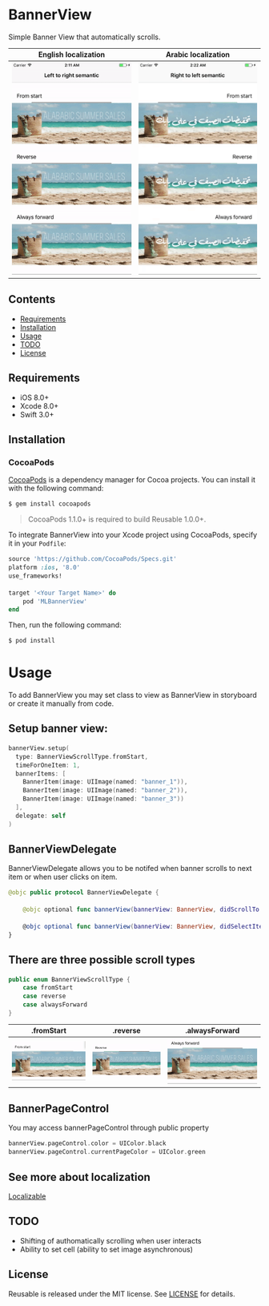 # BannerView
Simple Banner View that automatically scrolls.

|             English localization     |           Arabic localization        |
|--------------------------------------|--------------------------------------|
|![Demo](https://github.com/MagicLab-team/BannerView/blob/master/BannerViewExample/Demo_en.gif)|![Demo](https://github.com/MagicLab-team/BannerView/blob/master/BannerViewExample/Demo_ar.gif)|

## Contents
- [Requirements](#requirements)
- [Installation](#installation)
- [Usage](#usage)
- [TODO](#todo)
- [License](#license)

## Requirements

- iOS 8.0+
- Xcode 8.0+
- Swift 3.0+

## Installation

### CocoaPods

[CocoaPods](http://cocoapods.org) is a dependency manager for Cocoa projects. You can install it with the following command:

```bash
$ gem install cocoapods
```

> CocoaPods 1.1.0+ is required to build Reusable 1.0.0+.

To integrate BannerView into your Xcode project using CocoaPods, specify it in your `Podfile`:

```ruby
source 'https://github.com/CocoaPods/Specs.git'
platform :ios, '8.0'
use_frameworks!

target '<Your Target Name>' do
    pod 'MLBannerView'
end
```

Then, run the following command:

```bash
$ pod install
```

# Usage

To add BannerView you may set class to view as BannerView in storyboard or create it manually from code.

## Setup banner view:

```swift
bannerView.setup(
  type: BannerViewScrollType.fromStart,
  timeForOneItem: 1,
  bannerItems: [
    BannerItem(image: UIImage(named: "banner_1")),
    BannerItem(image: UIImage(named: "banner_2")),
    BannerItem(image: UIImage(named: "banner_3"))
  ],
  delegate: self
)
```

## BannerViewDelegate

BannerViewDelegate allows you to be notifed when banner scrolls to next item or when user clicks on item.
```swift
@objc public protocol BannerViewDelegate {
    
    @objc optional func bannerView(bannerView: BannerView, didScrollTo: BannerItem, with index: Int)
    
    @objc optional func bannerView(bannerView: BannerView, didSelectItem: BannerItem, with index: Int)
}
```

## There are three possible scroll types

```swift
public enum BannerViewScrollType {
    case fromStart
    case reverse
    case alwaysForward
}
```

|             .fromStart          |           .reverse                        |      .alwaysForward                       |
|---------------------------------|-------------------------------------------|-------------------------------------------|
|![Demo](https://github.com/MagicLab-team/BannerView/blob/master/BannerViewExample/Demo_fromStart.gif)|![Demo](https://github.com/MagicLab-team/BannerView/blob/master/BannerViewExample/Demo_reverse.gif)|![Demo](https://github.com/MagicLab-team/BannerView/blob/master/BannerViewExample/Demo_alwaysForward.gif)|

## BannerPageControl

You may access bannerPageControl through public property

```swift
bannerView.pageControl.color = UIColor.black
bannerView.pageControl.currentPageColor = UIColor.green
```

## See more about localization
[Localizable](https://github.com/romansorochak/Localizable)

## TODO

- Shifting of authomatically scrolling when user interacts
- Ability to set cell (ability to set image asynchronous)

## License

Reusable is released under the MIT license. See [LICENSE](https://github.com/MagicLab-team/BannerView/blob/master/LICENSE) for details.
